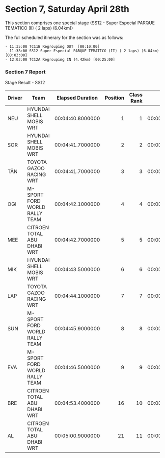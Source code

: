 # Section 7, Saturday April 28th

This section comprises one special stage (SS12 - Super Especial PARQUE TEMATICO (II) ( 2 laps) (6.04km))

The full scheduled itinerary for the section was as follows:

	- 11:35:00 TC11B Regrouping OUT  [00:10:00]
	- 11:38:00 SS12 Super Especial PARQUE TEMATICO (II) ( 2 laps) (6.04km) [00:03:00]
	- 12:03:00 TC12A Regrouping IN (4.42km) [00:25:00]

### Section 7 Report

Stage Result - SS12

|Driver|            Team             |Elapsed Duration|Position|Class Rank|   diffFirst    |    diffPrev    |
|------|-----------------------------|----------------|-------:|---------:|----------------|----------------|
|NEU   |HYUNDAI SHELL MOBIS WRT      |00:04:40.8000000|       1|         1|00:00:00        |00:00:00        |
|SOR   |HYUNDAI SHELL MOBIS WRT      |00:04:41.7000000|       2|         2|00:00:00.9000000|00:00:00.9000000|
|TÄN   |TOYOTA GAZOO RACING WRT      |00:04:41.7000000|       3|         3|00:00:00.9000000|00:00:00        |
|OGI   |M-SPORT FORD WORLD RALLY TEAM|00:04:42.1000000|       4|         4|00:00:01.3000000|00:00:00.4000000|
|MEE   |CITROEN TOTAL ABU DHABI WRT  |00:04:42.7000000|       5|         5|00:00:01.9000000|00:00:00.6000000|
|MIK   |HYUNDAI SHELL MOBIS WRT      |00:04:43.5000000|       6|         6|00:00:02.7000000|00:00:00.8000000|
|LAP   |TOYOTA GAZOO RACING WRT      |00:04:44.1000000|       7|         7|00:00:03.3000000|00:00:00.6000000|
|SUN   |M-SPORT FORD WORLD RALLY TEAM|00:04:45.9000000|       8|         8|00:00:05.1000000|00:00:01.8000000|
|EVA   |M-SPORT FORD WORLD RALLY TEAM|00:04:46.5000000|       9|         9|00:00:05.7000000|00:00:00.6000000|
|BRE   |CITROEN TOTAL ABU DHABI WRT  |00:04:53.4000000|      16|        10|00:00:12.6000000|00:00:00.8000000|
|AL    |CITROEN TOTAL ABU DHABI WRT  |00:05:00.9000000|      21|        11|00:00:20.1000000|00:00:00.4000000|



